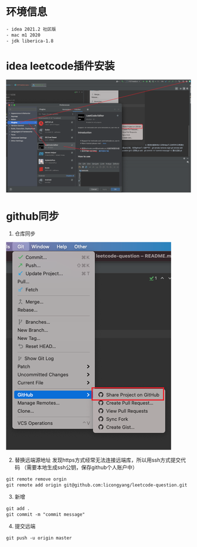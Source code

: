 # 环境信息
    - idea 2021.2 社区版
    - mac m1 2020
    - jdk liberica-1.8
# idea leetcode插件安装
![](images/img_1.png)
# github同步
  1. 仓库同步

![](images/img.png)

  2. 替换远端源地址 
 发现https方式经常无法连接远端库，所以用ssh方式提交代码
（需要本地生成ssh公钥，保存github个人账户中）
 ```
 git remote remove orgin
 git remote add origin git@github.com:licongyang/leetcode-question.git
 ```
  
  3. 新增
```
git add .
git commit -m "commit message"
```

  4. 提交远端
 ```
 git push -u origin master
 ```
